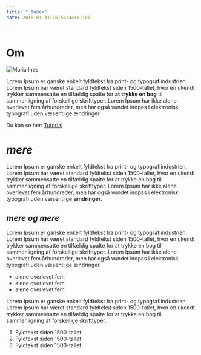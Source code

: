 ```yaml
---
title: "_Index"
date: 2018-01-31T16:56:44+01:00

---
```

# Om

![Maria Ines](../1.jpg)

Lorem Ipsum er ganske enkelt fyldtekst fra print- og typografiindustrien. Lorem Ipsum har været standard fyldtekst siden 1500-tallet, hvor en ukendt trykker sammensatte en tilfældig spalte for **at trykke en bog** til sammenligning af forskellige skrifttyper. Lorem Ipsum har ikke alene overlevet fem århundreder, men har også vundet indpas i elektronisk typografi uden væsentlige ændringer. 

Du kan se her:
[Tutorial ](https://code.tutsplus.com/es/tutorials/make-creating-websites-fun-again-with-hugo-the-static-website-generator-written-in-go--cms-27319)


# *mere*
Lorem Ipsum er ganske enkelt fyldtekst fra print- og typografiindustrien. Lorem Ipsum har været standard fyldtekst siden 1500-tallet, hvor en ukendt trykker sammensatte en tilfældig spalte for at trykke en bog til sammenligning af forskellige skrifttyper. Lorem Ipsum har ikke alene overlevet fem århundreder, men har også vundet indpas i elektronisk typografi uden væsentlige **ændringer**.


## *mere og mere*

Lorem Ipsum er ganske enkelt fyldtekst fra print- og typografiindustrien. Lorem Ipsum har været standard fyldtekst siden 1500-tallet, hvor en ukendt trykker sammensatte en tilfældig spalte for at trykke en bog til sammenligning af forskellige skrifttyper. Lorem Ipsum har ikke alene overlevet fem århundreder, men har også vundet indpas i elektronisk typografi uden væsentlige ændringer.

 
 * alene overlevet fem
 * alene overlevet fem
 * alene overlevet fem
 
 
 Lorem Ipsum er ganske enkelt fyldtekst fra print- og typografiindustrien. Lorem Ipsum har været standard fyldtekst siden 1500-tallet, hvor en ukendt trykker sammensatte en tilfældig spalte for at trykke en bog til sammenligning af forskellige skrifttyper. 
 
 1. Fyldtekst siden 1500-tallet
 2. Fyldtekst siden 1500-tallet
 3. Fyldtekst siden 1500-tallet
 

